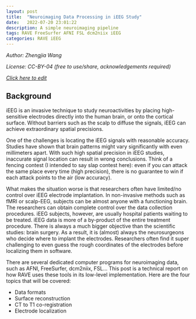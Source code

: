 ```yaml
---
layout: post
title:  "Neuroimaging Data Processing in iEEG Study"
date:   2022-07-20 23:01:22
description: A simple neuroimaging pipeline
tags: RAVE FreeSurfer AFNI FSL dcm2niix iEEG
categories: RAVE iEEG
---
```


*Author: Zhengjia Wang*

*License: CC-BY-04 (free to use/share, acknowledgements required)*

*[Click here to edit](https://github.com/dipterix/dipterix.github.io/edit/master/_posts/2022-07-20-neuroimaging-ieeg.md)*

## Background

iEEG is an invasive technique to study neuroactivities by placing high-sensitive electrodes directly into the human brain, or onto the cortical surface. 
Without barriers such as the scalp to diffuse the signals, iEEG can achieve extraordinary spatial precisions. 

One of the challenges is locating the iEEG signals with reasonable accuracy. Studies have shown that brain patterns might vary significantly with even millimeters apart. With such high spatial precision in iEEG studies, inaccurate signal location can result in wrong conclusions. Think of a fencing contest (I intended to say slap contest here): even if you can attack the same place every time (high precision), there is no guarantee to win if each attack points to the air (low accuracy). 

What makes the situation worse is that researchers often have limited/no control over iEEG electrode implantation. In non-invasive methods such as fMRI or scalp-EEG, subjects can be almost anyone with a functioning brain. The researchers can obtain complete control over the data collection procedures. iEEG subjects, however, are usually hospital patients waiting to be treated. iEEG data is more of a by-product of the entire treatment procedure. There is always a much bigger objective than the scientific studies: brain surgery. As a result, it is (almost) always the neurosurgeons who decide where to implant the electrodes. Researchers  often find it super challenging to even guess the rough coordinates of the electrodes before localizing them in software.

There are several dedicated computer programs for neuroimaging data, such as AFNI, FreeSurfer, dcm2niix, FSL... This post is a technical report on how RAVE uses these tools in its low-level implementation. Here are the four topics that will be covered:

* Data formats
* Surface reconstruction
* CT to T1 co-registration
* Electrode localization

